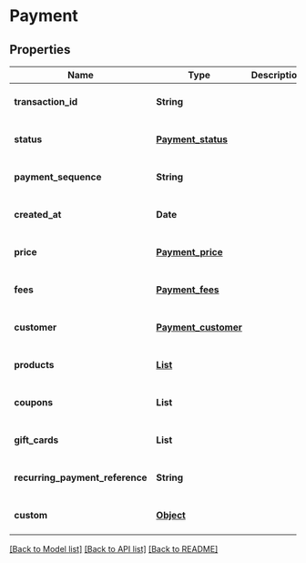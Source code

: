 # Payment
## Properties

| Name | Type | Description | Notes |
|------------ | ------------- | ------------- | -------------|
| **transaction\_id** | **String** |  | [optional] [default to null] |
| **status** | [**Payment_status**](Payment_status.md) |  | [optional] [default to null] |
| **payment\_sequence** | **String** |  | [optional] [default to null] |
| **created\_at** | **Date** |  | [optional] [default to null] |
| **price** | [**Payment_price**](Payment_price.md) |  | [optional] [default to null] |
| **fees** | [**Payment_fees**](Payment_fees.md) |  | [optional] [default to null] |
| **customer** | [**Payment_customer**](Payment_customer.md) |  | [optional] [default to null] |
| **products** | [**List**](Payment_products_inner.md) |  | [optional] [default to null] |
| **coupons** | **List** |  | [optional] [default to null] |
| **gift\_cards** | **List** |  | [optional] [default to null] |
| **recurring\_payment\_reference** | **String** |  | [optional] [default to null] |
| **custom** | [**Object**](.md) |  | [optional] [default to null] |

[[Back to Model list]](../README.md#documentation-for-models) [[Back to API list]](../README.md#documentation-for-api-endpoints) [[Back to README]](../README.md)

